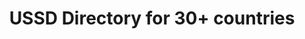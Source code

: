 ---
layout:  home
name: Home
title: 'USSD Directory for 30+ countries'
excerpt: Find USSD codes across Africa. We have thousands of entries across mobile network operators, banks, telcos, industries and utilities.
---